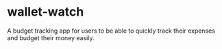 # wallet-watch
A budget tracking app for users to be able to quickly track their expenses and budget their money easily.
